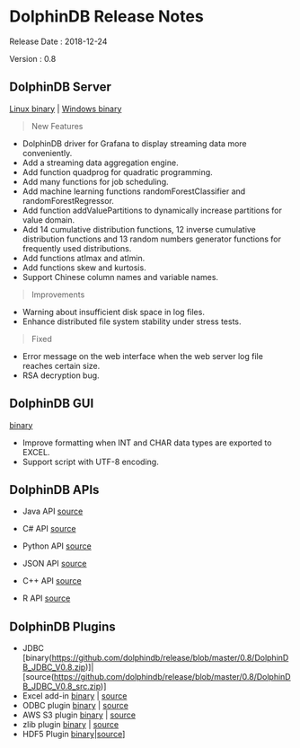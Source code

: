 # DolphinDB Release Notes

Release Date : 2018-12-24

Version : 0.8

## DolphinDB Server
[Linux binary](http://www.dolphindb.com/downloads/DolphinDB_Linux_V0.7.zip) | [Windows binary](http://www.dolphindb.com/downloads/DolphinDB_Win_V0.7.zip)

> New Features

* DolphinDB driver for Grafana to display streaming data more conveniently.
* Add a streaming data aggregation engine.
* Add function quadprog for quadratic programming.
* Add many functions for job scheduling.
* Add machine learning functions randomForestClassifier and randomForestRegressor.
* Add function addValuePartitions to dynamically increase partitions for value domain. 
* Add 14 cumulative distribution functions, 12 inverse cumulative distribution functions and 13 random numbers generator functions for frequently used distributions.
* Add functions atImax and atImin.
* Add functions skew and kurtosis.
* Support Chinese column names and variable names.

> Improvements

* Warning about insufficient disk space in log files.
* Enhance distributed file system stability under stress tests.

> Fixed

* Error message on the web interface when the web server log file reaches certain size.
* RSA decryption bug.

## DolphinDB GUI
[binary](http://www.dolphindb.com/downloads/DolphinDB_GUI_V0.8.zip)

*  Improve formatting when INT and CHAR data types are exported to EXCEL.
*  Support script with UTF-8 encoding.

## DolphinDB APIs
* Java API [source](https://github.com/dolphindb/api-java)

* C# API [source](https://github.com/dolphindb/api-csharp)

* Python API [source](https://github.com/dolphindb/api-python3)

* JSON API [source](https://github.com/dolphindb/api-json)

* C++ API [source](https://github.com/dolphindb/api-cplusplus)

* R API [source](https://github.com/dolphindb/api-r)

## DolphinDB Plugins
* JDBC [binary(https://github.com/dolphindb/release/blob/master/0.8/DolphinDB_JDBC_V0.8.zip)]|[source(https://github.com/dolphindb/release/blob/master/0.8/DolphinDB_JDBC_V0.8_src.zip)]
* Excel add-in [binary](http://www.dolphindb.com/downloads/DolphinDB_Excel_V0.8.zip) | [source](https://github.com/dolphindb/release/blob/master/0.8/DolphinDB_Excel_V0.8_src.zip)
* ODBC plugin [binary](http://www.dolphindb.com/downloads/ODBC_V0.8.zip) | [source](https://github.com/dolphindb/release/blob/master/0.8/DolphinDB_Plugin_V0.8_src.zip)
* AWS S3 plugin [binary](http://www.dolphindb.com/downloads/AWSS3_V0.8.zip) | [source](https://github.com/dolphindb/release/blob/master/0.8/DolphinDB_Plugin_V0.8_src.zip)
* zlib plugin [binary](http://www.dolphindb.com/downloads/ZLIB_V0.8.zip) | [source](https://github.com/dolphindb/release/blob/master/0.8/DolphinDB_Plugin_V0.8_src.zip)
* HDF5 Plugin [binary](http://www.dolphindb.com/downloads/HDF5_V0.8.zip)|[source](http://www.dolphindb.com/downloads/HDF5_V0.8_src.zip)]
